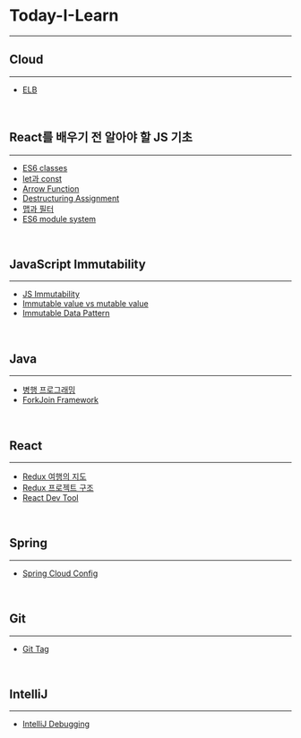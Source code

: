 # Today-I-Learn
---
## Cloud
---
- [ELB](./Cloud/ELB.md)

<br>

## React를 배우기 전 알아야 할 JS 기초
---
- [ES6 classes](./JS/ES6-classes.md)
- [let과 const](./JS/let과-const.md)
- [Arrow Function](./JS/Arrow-Function.md)
- [Destructuring Assignment](./JS/Destructuring-Assignment.md)
- [맵과 필터](./JS/맵과-필터.md)
- [ES6 module system](./JS/module-system.md)

<br>

## JavaScript Immutability
---
- [JS Immutability](./JS/JS-Immutability.md)
- [Immutable value vs mutable value](./JS/Immutable-value-vs-mutable-value.md)
- [Immutable Data Pattern](./JS/Immutable-Data-Pattern.md)

<br>

## Java
---
- [병행 프로그래밍](./Java/병행-프로그래밍.md)
- [ForkJoin Framework](./Java/ForkJoin-Framework.md)

<br>


## React
---
- [Redux 여행의 지도](./React/Redux-여행의-지도.md)
- [Redux 프로젝트 구조](./React/Redux-프로젝트-구조.md)
- [React Dev Tool](./React/React-Dev-Tool.md)

<br>

## Spring
---
- [Spring Cloud Config](./Spring/Spring-Cloud-Config.md)

<br>

## Git
---
- [Git Tag](./Git/Tag.md)

<br>

## IntelliJ
---
- [IntelliJ Debugging](./IntelliJ/Debugging.md)

<br>
